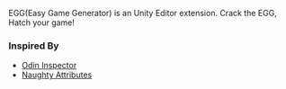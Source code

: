 EGG(Easy Game Generator) is an Unity Editor extension. Crack the EGG, Hatch your game!

### Inspired By
* [Odin Inspector](https://assetstore.unity.com/packages/tools/utilities/odin-inspector-and-serializer-89041?srsltid=AfmBOorOWMN4MGpiLiVGRRmJLxMb-imMo5iz_r-jW7y2mBWXF7ezMmy8)
* [Naughty Attributes](https://github.com/dbrizov/NaughtyAttributes.git)
